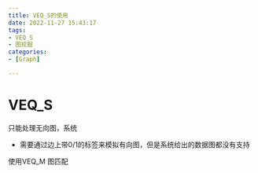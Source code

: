 ```yaml
---
title: VEQ_S的使用
date: 2022-11-27 15:43:17
tags:
- VEQ_S
- 图挖掘
categories:
- [Graph]

---
```




#  VEQ_S

只能处理无向图，系统

* 需要通过边上带0/1的标签来模拟有向图，但是系统给出的数据图都没有支持

使用VEQ_M   图匹配
